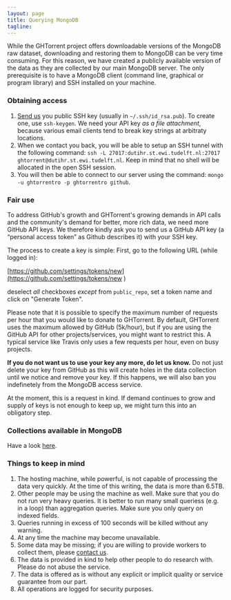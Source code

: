```yaml
---
layout: page
title: Querying MongoDB
tagline:
---
```


While the GHTorrent project offers downloadable versions of the MongoDB raw
dataset, downloading and restoring them to MongoDB can be very time consuming.
For this reason, we have created a publicly available version of the data as
they are collected by our main MongoDB server.
The only prerequisite is to have a MongoDB client (command line, graphical
or program library) and SSH installed on your machine.

### Obtaining access

1. [Send us](mailto:gousiosg@gmail.com) you public SSH key (usually in `~/.ssh/id_rsa.pub`). To create one, use `ssh-keygen`. We need your API key *as a file attachment*, because various email clients tend to break key strings at arbitraty locations.
2. When we contact you back, you will be able to setup an SSH tunnel with the
following command: `ssh -L 27017:dutihr.st.ewi.tudelft.nl:27017 ghtorrent@dutihr.st.ewi.tudelft.nl`.
Keep in mind that no shell will be allocated in the open SSH session.
3. You will then be able to connect to our server using the command: `mongo
-u ghtorrentro -p ghtorrentro github`.

### Fair use

To address GitHub's growth and GHTorrent's growing demands in API calls and the
community's demand for better, more rich data, we need more GitHub API keys. We
therefore kindly ask you to send us a GitHub API key (a “personal access token” as Github describes it) with your SSH key.

The process to create a key is simple: First, go to the following URL (while logged in):

[https://github.com/settings/tokens/new](https://github.com/settings/tokens/new
)

deselect *all* checkboxes *except* from `public_repo`, set a token name and click on "Generate Token".

Please note that it is possible to specify the maximum number of requests per hour that you would like to donate to GHTorrent. By default, GHTorrent uses the maximum allowed by GitHub (5k/hour), but if you are using the GitHub API for other projects/services, you might want to restrict this. A typical service like Travis only uses a few requests per hour, even on busy projects.

**If you do not want us to use your key any more, do let us know.** Do not
just delete your key from GitHub as this will create holes in the data
collection until we notice and remove your key. If this happens, we will also
ban you indefinetely from the MongoDB access service.

At the moment, this is a request in kind. If demand continues to grow and supply
of keys is not enough to keep up, we might turn this into an obligatory step.

### Collections available in MongoDB

Have a look [here](mongo.html).

### Things to keep in mind

1. The hosting machine, while powerful, is not capable of processing the data
very quickly. At the time of this writing, the data is more than 6.5TB.
2. Other people may be using the machine as well. Make sure that you do not run
very heavy queries. It is better to run many small queriess (e.g. in a loop) than aggregation queries. Make sure you only query on indexed fields.
3. Queries running in excess of 100 seconds will be killed without any warning.
4. At any time the machine may become unavailable.
5. Some data may be missing; if you are willing to provide workers to collect
them, please [contact us](mailto:gousiosg@gmail.com).
6. The data is provided in kind to help other people to do research with. Please
do not abuse the service.
7. The data is offered as is without any explicit or implicit quality or service guarantee from our part.
8. All operations are logged for security purposes.
